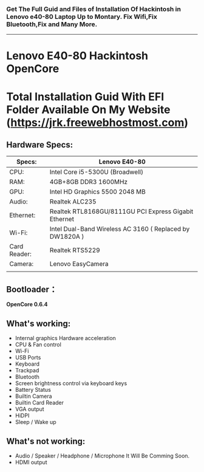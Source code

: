 ### Get The Full Guid and Files of Installation Of Hackintosh in Lenovo e40-80 Laptop Up to Montary. Fix Wifi,Fix Bluetooth,Fix and Many More.

------


# Lenovo E40-80 Hackintosh OpenCore
# Total Installation Guid With EFI Folder Available On My Website (https://jrk.freewebhostmost.com) 





## Hardware Specs:

| Specs:       | Lenovo E40-80                                   |
| ------------ | -------------------------------------------------------- |
| CPU:         | Intel Core i5-5300U (Broadwell)                          |
| RAM:         | 4GB+8GB DDR3 1600MHz                                     |
| GPU:         | Intel HD Graphics 5500 2048 MB                           |
| Audio:       | Realtek ALC235                                           |
| Ethernet:    | Realtek RTL8168GU/8111GU PCI Express Gigabit Ethernet    |
| Wi-Fi:       | Intel Dual-Band Wireless AC 3160 ( Replaced by DW1820A ) |
| Card Reader: | Realtek RTS5229                                          |
| Camera:      | Lenovo EasyCamera                                        |
|              |                                                          |



## Bootloader：

**OpenCore 0.6.4**



## What's working:

- Internal graphics Hardware acceleration
- CPU & Fan control
- Wi-Fi 
- USB Ports
- Keyboard
- Trackpad
- Bluetooth 
- Screen brightness control via keyboard keys
- Battery Status
- Builtin Camera
- Builtin Card Reader
- VGA output
- HiDPI
- Sleep / Wake up



## What's not working:

- Audio / Speaker / Headphone / Microphone It Will Be Comming Soon.
- HDMI output




